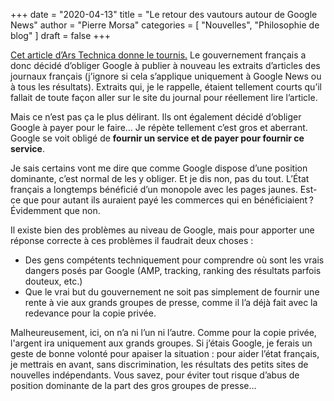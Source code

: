 +++
date        = "2020-04-13"
title       = "Le retour des vautours autour de Google News"
author      = "Pierre Morsa"
categories  = [ "Nouvelles", "Philosophie de blog" ]
draft       = false
+++

[Cet article d’Ars Technica donne le tournis.](https://arstechnica.com/tech-policy/2020/04/french-regulator-says-google-must-pay-news-sites-to-send-them-traffic/) Le gouvernement français a donc décidé d’obliger Google à publier à nouveau les extraits d’articles des journaux français (j’ignore si cela s’applique uniquement à Google News ou à tous les résultats). Extraits qui, je le rappelle, étaient tellement courts qu’il fallait de toute façon aller sur le site du journal pour réellement lire l’article.

Mais ce n’est pas ça le plus délirant. Ils ont également décidé d’obliger Google à payer pour le faire… Je répète tellement c’est gros et aberrant. Google se voit obligé de **fournir un service et de payer pour fournir ce service**.

Je sais certains vont me dire que comme Google dispose d’une position dominante, c’est normal de les y obliger. Et je dis non, pas du tout. L’État français a longtemps bénéficié d’un monopole avec les pages jaunes. Est-ce que pour autant ils auraient payé les commerces qui en bénéficiaient ? Évidemment que non.

Il existe bien des problèmes au niveau de Google, mais pour apporter une réponse correcte à ces problèmes il faudrait deux choses :

* Des gens compétents techniquement pour comprendre où sont les vrais dangers posés par Google (AMP, tracking, ranking des résultats parfois douteux, etc.)
* Que le vrai but du gouvernement ne soit pas simplement de fournir une rente à vie aux grands groupes de presse, comme il l’a déjà fait avec la redevance pour la copie privée.

Malheureusement, ici, on n’a ni l’un ni l’autre. Comme pour la copie privée, l'argent ira uniquement aux grands groupes. Si j’étais Google, je ferais un geste de bonne volonté pour apaiser la situation : pour aider l’état français, je mettrais en avant, sans discrimination, les résultats des petits sites de nouvelles indépendants. Vous savez, pour éviter tout risque d’abus de position dominante de la part des gros groupes de presse…